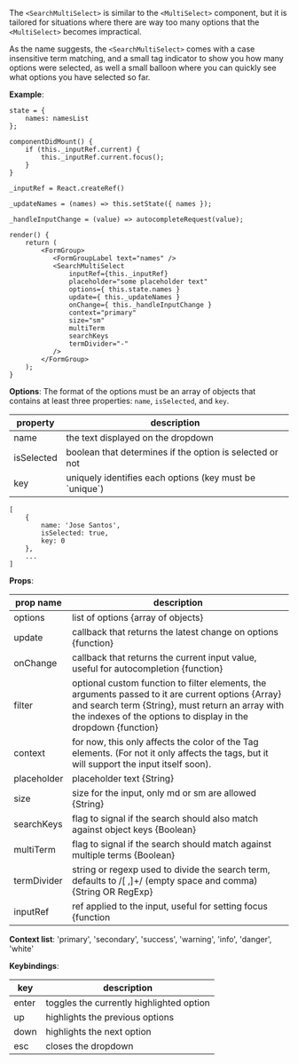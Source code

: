 The `<SearchMultiSelect>` is similar to the `<MultiSelect>` component, but it is tailored for situations where there are way too many options that the `<MultiSelect>` becomes impractical.

As the name suggests, the `<SearchMultiSelect>` comes with a case insensitive term matching, and a small tag indicator to show you how many options were selected, as well a small balloon where you can quickly see what options you have selected so far.

**Example**:

```
state = {
    names: namesList
};

componentDidMount() {
    if (this._inputRef.current) {
        this._inputRef.current.focus();
    }
}

_inputRef = React.createRef()

_updateNames = (names) => this.setState({ names });

_handleInputChange = (value) => autocompleteRequest(value);

render() {
    return (
        <FormGroup>
           <FormGroupLabel text="names" />
           <SearchMultiSelect
               inputRef={this._inputRef}
               placeholder="some placeholder text"
               options={ this.state.names }
               update={ this._updateNames }
               onChange={ this._handleInputChange }
               context="primary"
               size="sm"
               multiTerm
               searchKeys
               termDivider="-"
           />
        </FormGroup>
    );
}
```

**Options**:
The format of the options must be an array of objects that contains at least three properties: `name`, `isSelected`, and `key`.

| property   | description                                               |
| ---------- | --------------------------------------------------------- |
| name       | the text displayed on the dropdown                        |
| isSelected | boolean that determines if the option is selected or not  |
| key        | uniquely identifies each options (key must be \`unique\`) |

```
[
    {
        name: 'Jose Santos',
        isSelected: true,
        key: 0
    },
    ...
]
```

**Props**:

| prop name   | description                                                                                                                                                                                                              |
| ----------- | ------------------------------------------------------------------------------------------------------------------------------------------------------------------------------------------------------------------------ |
| options     | list of options {array of objects}                                                                                                                                                                                       |
| update      | callback that returns the latest change on options {function}                                                                                                                                                            |
| onChange    | callback that returns the current input value, useful for autocompletion {function}                                                                                                                                      |
| filter      | optional custom function to filter elements, the arguments passed to it are current options {Array} and search term {String}, must return an array with the indexes of the options to display in the dropdown {function} |
| context     | for now, this only affects the color of the Tag elements. (For not it only affects the tags, but it will support the input itself soon).                                                                                 |
| placeholder | placeholder text {String}                                                                                                                                                                                                |
| size        | size for the input, only md or sm are allowed {String}                                                                                                                                                                   |
| searchKeys  | flag to signal if the search should also match against object keys {Boolean}                                                                                                                                             |
| multiTerm   | flag to signal if the search should match against multiple terms {Boolean}                                                                                                                                               |
| termDivider | string or regexp used to divide the search term, defaults to /[ ,]+/ (empty space and comma) {String OR RegExp}                                                                                                          |
| inputRef    | ref applied to the input, useful for setting focus {function                                                                                                                                                             | object} |

**Context list**:
'primary', 'secondary', 'success', 'warning', 'info', 'danger', 'white'

**Keybindings**:

| key   | description                              |
| ----- | ---------------------------------------- |
| enter | toggles the currently highlighted option |
| up    | highlights the previous options          |
| down  | highlights the next option               |
| esc   | closes the dropdown                      |
